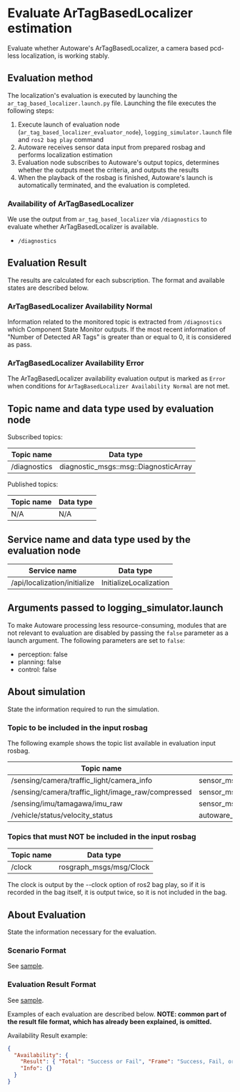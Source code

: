 # Evaluate ArTagBasedLocalizer estimation

Evaluate whether Autoware's ArTagBasedLocalizer, a camera based pcd-less localization, is working stably.

## Evaluation method

The localization's evaluation is executed by launching the `ar_tag_based_localizer.launch.py` file.
Launching the file executes the following steps:

1. Execute launch of evaluation node (`ar_tag_based_localizer_evaluator_node`), `logging_simulator.launch` file and `ros2 bag play` command
2. Autoware receives sensor data input from prepared rosbag and performs localization estimation
3. Evaluation node subscribes to Autoware's output topics, determines whether the outputs meet the criteria, and outputs the results
4. When the playback of the rosbag is finished, Autoware's launch is automatically terminated, and the evaluation is completed.

### Availability of ArTagBasedLocalizer

We use the output from `ar_tag_based_localizer` via `/diagnostics` to evaluate whether ArTagBasedLocalizer is available.

- `/diagnostics`

## Evaluation Result

The results are calculated for each subscription. The format and available states are described below.

### ArTagBasedLocalizer Availability Normal

Information related to the monitored topic is extracted from `/diagnostics` which Component State Monitor outputs.
If the most recent information of "Number of Detected AR Tags" is greater than or equal to 0, it is considered as pass.

### ArTagBasedLocalizer Availability Error

The ArTagBasedLocalizer availability evaluation output is marked as `Error` when conditions for `ArTagBasedLocalizer Availability Normal` are not met.

## Topic name and data type used by evaluation node

Subscribed topics:

| Topic name   | Data type                             |
| ------------ | ------------------------------------- |
| /diagnostics | diagnostic_msgs::msg::DiagnosticArray |

Published topics:

| Topic name | Data type |
| ---------- | --------- |
| N/A        | N/A       |

## Service name and data type used by the evaluation node

| Service name                 | Data type              |
| ---------------------------- | ---------------------- |
| /api/localization/initialize | InitializeLocalization |

## Arguments passed to logging_simulator.launch

To make Autoware processing less resource-consuming, modules that are not relevant to evaluation are disabled by passing the `false` parameter as a launch argument.
The following parameters are set to `false`:

- perception: false
- planning: false
- control: false

## About simulation

State the information required to run the simulation.

### Topic to be included in the input rosbag

The following example shows the topic list available in evaluation input rosbag.

| Topic name                                         | Data type                                     |
| -------------------------------------------------- | --------------------------------------------- |
| /sensing/camera/traffic_light/camera_info          | sensor_msgs/msg/CameraInfo                    |
| /sensing/camera/traffic_light/image_raw/compressed | sensor_msgs/msg/CompressedImage               |
| /sensing/imu/tamagawa/imu_raw                      | sensor_msgs/msg/Imu                           |
| /vehicle/status/velocity_status                    | autoware_auto_vehicle_msgs/msg/VelocityReport |

### Topics that must NOT be included in the input rosbag

| Topic name | Data type               |
| ---------- | ----------------------- |
| /clock     | rosgraph_msgs/msg/Clock |

The clock is output by the --clock option of ros2 bag play, so if it is recorded in the bag itself, it is output twice, so it is not included in the bag.

## About Evaluation

State the information necessary for the evaluation.

### Scenario Format

See [sample](https://github.com/tier4/driving_log_replayer/blob/main/sample/ar_tag_based_localizer/scenario.yaml).

### Evaluation Result Format

See [sample](https://github.com/tier4/driving_log_replayer/blob/main/sample/ar_tag_based_localizer/result.json).

Examples of each evaluation are described below.
**NOTE: common part of the result file format, which has already been explained, is omitted.**

Availability Result example:

```json
{
  "Availability": {
    "Result": { "Total": "Success or Fail", "Frame": "Success, Fail, or Warn" },
    "Info": {}
  }
}
```
